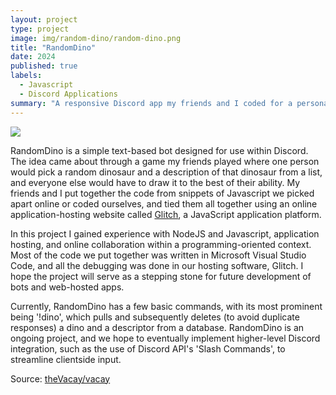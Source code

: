 ```yaml
---
layout: project
type: project
image: img/random-dino/random-dino.png
title: "RandomDino"
date: 2024
published: true
labels:
  - Javascript
  - Discord Applications
summary: "A responsive Discord app my friends and I coded for a personal project."
---
```


<img class="img-fluid" src="../img/random-dino/random-dino.png">

RandomDino is a simple text-based bot designed for use within Discord. The idea came about through a game my friends played where one person would pick a random dinosaur and a description of that dinosaur from a list, and everyone else would have to draw it to the best of their ability. My friends and I put together the code from snippets of Javascript we picked apart online or coded ourselves, and tied them all together using an online application-hosting website called [Glitch](https://glitch.com/), a JavaScript application platform.

In this project I gained experience with NodeJS and Javascript, application hosting, and online collaboration within a programming-oriented context. Most of the code we put together was written in Microsoft Visual Studio Code, and all the debugging was done in our hosting software, Glitch. I hope the project will serve as a stepping stone for future development of bots and web-hosted apps.

Currently, RandomDino has a few basic commands, with its most prominent being '!dino', which pulls and subsequently deletes (to avoid duplicate responses) a dino and a descriptor from a database.
RandomDino is an ongoing project, and we hope to eventually implement higher-level Discord integration, such as the use of Discord API's 'Slash Commands', to streamline clientside input.
 
Source: <a href="https://github.com/theVacay/vacay">theVacay/vacay</a>
